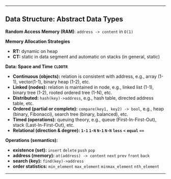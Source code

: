***
Data Structure: Abstract Data Types
----


**Random Access Memory (RAM)**: `address -> content` in `O(1)`


**Memory Allocation Strategies**

* **RT:** dynamic on heap
* **CT:** static in data segment and automatic on stacks (in general, static)


**Data: Space and Time** 
**`CLDOTR`**

* **Continuous (objects):** relation is consistent with address, e.g., array (1-1), vector(1-1), binary heap (1-2), etc.
* **Linked (nodes):** relation is maintained in node, e.g., linked list (1-1), binary tree (1-2), rooted ordered tree (1-N), etc.
* **Distributed:** `hash(key)->address`, e.g., hash table, directed address table, etc.
* **Ordered (partial or complete):**  `compare(key1, key2) -> bool`, e.g.,  heap (binary, Fibonacci), search tree (binary, balanced), etc.
* **Timed (operations):** queuing theory, e.g., queue (First-In-First-Out), stack (Last-In-First-Out), etc.
* **Relational (direction & degree):** **`1-1` `1-N` `N-1` `N-N`** **`less`** **`<`** **`equal`** **`==`**

**Operations (semantics):**

* **existence (set):** `insert` `delete` `push` `pop`
* **address (memory):** `at(address) -> content` `next` `prev` `front` `back`
* **search (key):** `find(key)->address` 
* **order statistics:** `min_element` `max_element` `minmax_element` `nth_element`

***
